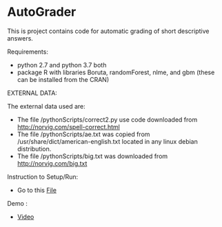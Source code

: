 # AutoGrader
This is project contains code for automatic grading of short descriptive answers.

Requirements:
- python 2.7 and python 3.7 both
- package R with libraries Boruta, randomForest, nlme, and gbm (these can be installed from the CRAN)



EXTERNAL DATA:

The external data used are:

- The file /pythonScripts/correct2.py use code downloaded from http://norvig.com/spell-correct.html
- The file /pythonScripts/ae.txt was copied from /usr/share/dict/american-english.txt located in any 
  linux debian distribution.
- The file /pythonScripts/big.txt was downloaded from http://norvig.com/big.txt

Instruction to Setup/Run:
- Go to this [File](https://github.com/vatsal30/AutoGrader/blob/master/Instructions_Linux.txt)

Demo :
- [Video](https://drive.google.com/file/d/1ZtYN4Ybqv4ZzrsH3ag-_r7qjJ2iDSk3R/view?usp=sharing)
